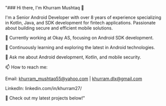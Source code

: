 "### Hi there, I'm Khurram Mushtaq 👋

I'm a Senior Android Developer with over 8 years of experience specializing in Kotlin, Java, and SDK development for fintech applications. Passionate about building secure and efficient mobile solutions.

🔭 Currently working at Okay AS, focusing on Android SDK development.

🌱 Continuously learning and exploring the latest in Android technologies.

💬 Ask me about Android development, Kotlin, and mobile security.

📫 How to reach me:

Email: khurram_mushtaq55@yahoo.com | khurram.dlx@gmail.com

LinkedIn: linkedin.com/in/khurram27/

🚀 Check out my latest projects below!"
